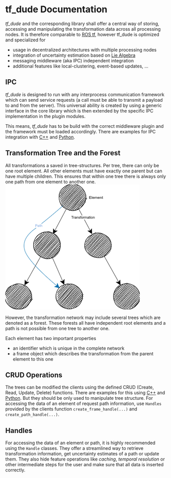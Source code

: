 # tf_dude Documentation #
*tf_dude* and the corresponding library shall offer a central way of storing, accessing and manipulating the transformation data across all processing nodes.
It is therefore comparable to [ROS tf](http://wiki.ros.org/tf), however tf_dude is optimized and specialized for
- usage in decentralized architectures with multiple processing nodes
- integration of uncertainty estimation based on [Lie Algebra](https://en.wikipedia.org/wiki/Lie_algebra)
- messaging middleware (aka IPC) independent integration
- additional features like local-clustering, event-based updates, ...

## IPC ##
*tf_dude* is designed to run with any interprocess communication framework which can send service requests (a call must be able to transmit a payload to and from the server).
This universal ability is created by using a generic interface in the core library which is then extended by the specific IPC implementation in the plugin modules.

This means, *tf_dude* has to be build with the correct middleware plugin and the framework must be loaded accordingly.
There are examples for IPC integration with [C++](../examples/cpp/ipc_connection) and [Python](../examples/python/ipc_connection).  

## Transformation Tree and the Forest ##
All transformations a saved in tree-structures.
Per tree, there can only be one root element. 
All other elements must have exactly one parent but can have multiple children.
This ensures that within one tree there is always only one path from one element to another one.
![Example Tree](./res/example_tree.png)

However, the transformation network may include several trees which are denoted as a forest.
These forests all have independent root elements and a path is not possible from one tree to another one.

Each element has two important properties
- an identifier which is unique in the complete network
- a frame object which describes the transformation from the parent element to this one

## CRUD Operations ##
The trees can be modified the clients using the defined CRUD (Create, Read, Update, Delete) functions.
There are examples for this using [C++](../examples/cpp/tree) and [Python](../examples/python/tree).
But they should be only used to manipulate tree structure.
For accessing the data of an element of request path information, use `Handles` provided by the clients function `create_frame_handle(...)` and `create_path_handle(...)`.

## Handles ##
For accessing the data of an element or path, it is highly recommended using the `Handle` classes.
They offer a streamlined way to retrieve transformation information, get uncertainty estimates of a path or update them.
They also hide feature operations like *caching*, *temporal resolution* or other intermediate steps for the user and make sure that all data is inserted correctly.

